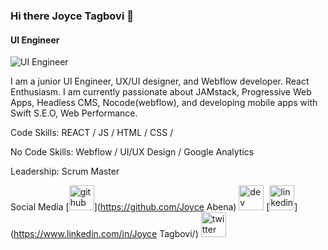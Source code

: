 ### Hi there Joyce Tagbovi 👋

####  UI Engineer
![ UI Engineer](https://i.postimg.cc/xTv8SM0Q/Pink-Clouds-Cute-Cosmic-General-Twitch-Banner.png)

I am a junior UI Engineer, UX/UI designer, and Webflow developer.
React Enthusiasm.
I am currently passionate about JAMstack, Progressive Web Apps, Headless CMS, Nocode(webflow), and developing mobile apps with Swift S.E.O, Web Performance.

Code Skills:  REACT / JS / HTML / CSS / 

No Code Skills: Webflow / UI/UX Design / Google Analytics 

Leadership: Scrum Master

Social Media
[<img src='https://cdn.jsdelivr.net/npm/simple-icons@3.0.1/icons/github.svg' alt='github' height='40'>](https://github.com/Joyce Abena)  [<img src='https://cdn.jsdelivr.net/npm/simple-icons@3.0.1/icons/dev-dot-to.svg' alt='dev' height='40'>](https://dev.to/iam_kyei)  [<img src='https://cdn.jsdelivr.net/npm/simple-icons@3.0.1/icons/linkedin.svg' alt='linkedin' height='40'>](https://www.linkedin.com/in/Joyce Tagbovi/)  [<img src='https://cdn.jsdelivr.net/npm/simple-icons@3.0.1/icons/twitter.svg' alt='twitter' height='40'>](https://twitter.com/@iam_kyei)  

